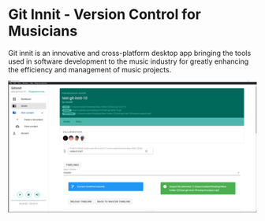 # Git Innit - Version Control for Musicians
Git innit is an innovative and cross-platform desktop app bringing the tools used in software development to the music industry for greatly enhancing the efficiency and management of music projects. 

![Gitinnit App, Details Page](screenshots/details.png)
